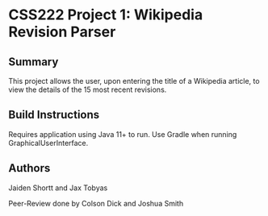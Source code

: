 # CSS222 Project 1: Wikipedia Revision Parser

## Summary
This project allows the user, upon entering the title of a Wikipedia article, to view the details of the 15 most recent revisions.

## Build Instructions
Requires application using Java 11+ to run. Use Gradle when running GraphicalUserInterface. 

## Authors
Jaiden Shortt and Jax Tobyas

Peer-Review done by Colson Dick and Joshua Smith
